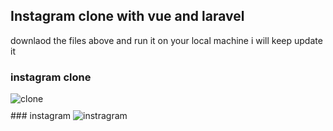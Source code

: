 

## Instagram clone with vue and laravel
downlaod the files above and run it on your local machine
i will keep update it 
### instagram clone 
<p style="margin:10px 0"><img src="https://i.ibb.co/nsBDC8L/clone.png" alt="clone" border="0"></p>
### instagram
<img src="https://i.ibb.co/synvvZL/instragram.png" alt="instragram" border="0">
